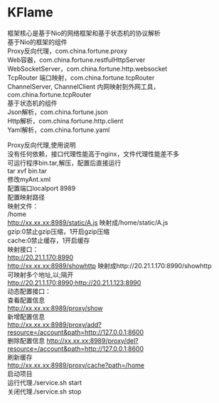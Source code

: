 # KFlame
框架核心是基于Nio的网络框架和基于状态机的协议解析  
  基于Nio的框架的组件   
    Proxy反向代理，com.china.fortune.proxy  
    Web容器，com.china.fortune.restfulHttpServer  
    WebSocketServer，com.china.fortune.http.websocket  
    TcpRouter 端口映射，com.china.fortune.tcpRouter  
    ChannelServer, ChannelClient 内网映射到外网工具，com.china.fortune.tcpRouter  
  基于状态机的组件  
    Json解析，com.china.fortune.json  
    Http解析，com.china.fortune.http.client  
    Yaml解析，com.china.fortune.yaml  

Proxy反向代理,使用说明  
  没有任何依赖，接口代理性能高于nginx，文件代理性能差不多  
  可运行程序bin.tar,解压，配置后直接运行  
  tar xvf bin.tar  
  修改myAnt.xml  
  配置端口localport 8989  
  配置映射路径  
    映射文件：  
    <resource gzip="1" cache="1" url="/static">/home</resource>  
    http://xx.xx.xx:8989/static/A.js 映射成/home/static/A.js  
    gzip:0禁止gzip压缩，1开启gzip压缩  
    cache:0禁止缓存，1开启缓存  
    映射接口：  
    <resource url="/showhttp">http://20.21.1.170:8990</resource>  
    http://xx.xx.xx:8989/showhttp 映射成http://20.21.1.170:8990/showhttp  
    可映射多个地址,以;隔开  
    <resource url="/showhttp">http://20.21.1.170:8990;http://20.21.1.123:8990</resource>  
  动态配置接口：  
    查看配置信息  
    http://xx.xx.xx:8989/proxy/show  
    新增配置信息  
    http://xx.xx.xx:8989/proxy/add?resource=/account&path=http://127.0.0.1:8600  
    删除配置信息
    http://xx.xx.xx:8989/proxy/del?resource=/account&path=http://127.0.0.1:8600  
    刷新缓存  
    http://xx.xx.xx:8989/proxy/cache?path=/home  
  启动项目  
  运行代理./service.sh start  
  关闭代理./service.sh stop  
